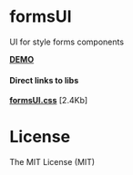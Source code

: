 formsUI
=======

UI for style forms components


<a href="http://vadimsva.github.io/formsUI/" target="_blank"><b>DEMO</b></a>


<h4>Direct links to libs</h4>
<a href="http://vadimsva.github.io/formsUI/formsUI.css" target="_blank"><b>formsUI.css</b></a> [2.4Kb]<br>



License
=======

The MIT License (MIT)
